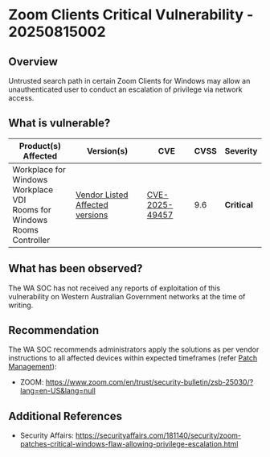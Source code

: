 # Zoom Clients Critical Vulnerability - 20250815002


## Overview

Untrusted search path in certain Zoom Clients for Windows may allow an unauthenticated user to conduct an escalation of privilege via network access.

## What is vulnerable?

| Product(s) Affected | Version(s) | CVE                                                                                                                                      | CVSS         | Severity                                                       |
| ------------------- | ---------- | ---------------------------------------------------------------------------------------------------------------------------------------- | ------------ | -------------------------------------------------------------- |
| Workplace for Windows <br> Workplace VDI <br> Rooms for Windows <br> Rooms Controller <br>   | [Vendor Listed Affected versions](https://www.zoom.com/en/trust/security-bulletin/zsb-25030/?lang=en-US&lang=null)   | [CVE-2025-49457](https://nvd.nist.gov/vuln/detail/CVE-2025-49457)                                                                        | 9.6         |**Critical**                          |

## What has been observed?

The WA SOC has not received any reports of exploitation of this vulnerability on Western Australian Government networks at the time of writing.

## Recommendation

The WA SOC recommends administrators apply the solutions as per vendor instructions to all affected devices within expected timeframes (refer [Patch Management](../guidelines/patch-management.md)):

- ZOOM: <https://www.zoom.com/en/trust/security-bulletin/zsb-25030/?lang=en-US&lang=null>

## Additional References

- Security Affairs: <https://securityaffairs.com/181140/security/zoom-patches-critical-windows-flaw-allowing-privilege-escalation.html>
